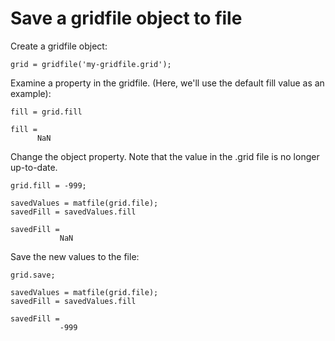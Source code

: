 # Save a gridfile object to file

Create a gridfile object:

```
grid = gridfile('my-gridfile.grid');
```

Examine a property in the gridfile. (Here, we'll use the default fill value as an example):

```in
fill = grid.fill
```

```out
fill = 
      NaN
```

Change the object property. Note that the value in the .grid file is no longer up-to-date.

```in
grid.fill = -999;

savedValues = matfile(grid.file);
savedFill = savedValues.fill
```

```out
savedFill =
           NaN
```

Save the new values to the file:

```in
grid.save;

savedValues = matfile(grid.file);
savedFill = savedValues.fill
```

```out
savedFill =
           -999
```
